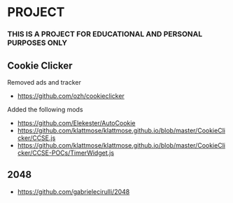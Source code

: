 # PROJECT
### THIS IS A PROJECT FOR EDUCATIONAL AND PERSONAL PURPOSES ONLY

## Cookie Clicker
Removed ads and tracker
- https://github.com/ozh/cookieclicker

Added the following mods
- https://github.com/Elekester/AutoCookie
- https://github.com/klattmose/klattmose.github.io/blob/master/CookieClicker/CCSE.js
- https://github.com/klattmose/klattmose.github.io/blob/master/CookieClicker/CCSE-POCs/TimerWidget.js

## 2048
- https://github.com/gabrielecirulli/2048